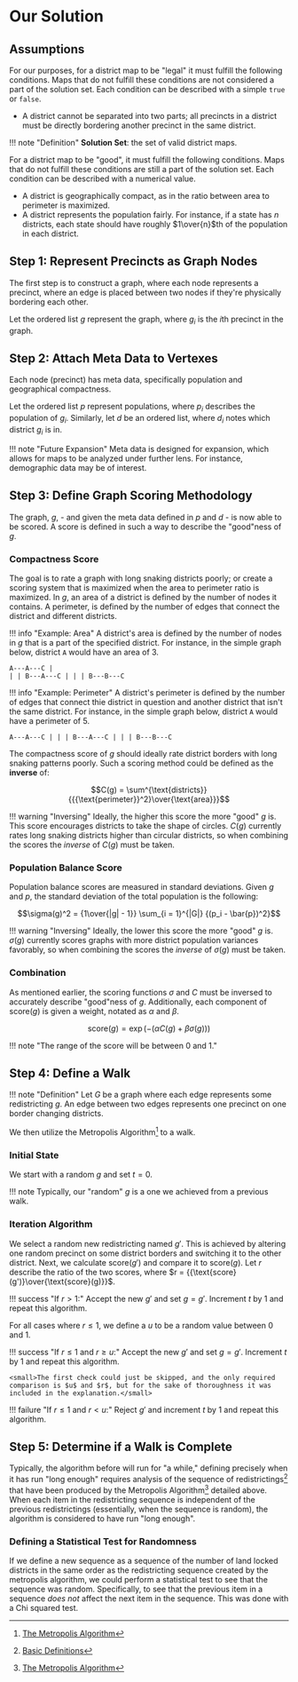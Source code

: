# Our Solution

## Assumptions

For our purposes, for a district map to be "legal" it must fulfill the following conditions. Maps that do not fulfill these conditions are not considered a part of the solution set. Each condition can be described with a simple `true` or `false`.

- A district cannot be separated into two parts; all precincts in a district must be directly bordering another precinct in the same district.

!!! note "Definition"
    **Solution Set**: the set of valid district maps.

For a district map to be "good", it must fulfill the following conditions. Maps that do not fulfill these conditions are still a part of the solution set. Each condition can be described with a numerical value.

- A district is geographically compact, as in the ratio between area to perimeter is maximized.
- A district represents the population fairly. For instance, if a state has $n$ districts, each state should have roughly $1\over{n}$th of the population in each district.

## Step 1: Represent Precincts as Graph Nodes

The first step is to construct a graph, where each node represents a precinct, where an edge is placed between two nodes if they're physically bordering each other.

Let the ordered list $g$ represent the graph, where $g_i$ is the $i$th precinct in the graph.

## Step 2: Attach Meta Data to Vertexes

Each node (precinct) has meta data, specifically population and geographical compactness.

Let the ordered list $p$ represent populations, where $p_i$ describes the population of $g_i$. Similarly, let $d$ be an ordered list, where $d_i$ notes which district $g_i$ is in.

!!! note "Future Expansion"
    Meta data is designed for expansion, which allows for maps to be analyzed under further lens. For instance, demographic data may be of interest.

## Step 3: Define Graph Scoring Methodology

The graph, $g$, - and given the meta data defined in $p$ and $d$ - is now able to be scored. A score is defined in such a way to describe the "good"ness of $g$.

### Compactness Score

The goal is to rate a graph with long snaking districts poorly; or create a scoring system that is maximized when the area to perimeter ratio is maximized. In $g$, an area of a district is defined by the number of nodes it contains. A perimeter, is defined by the number of edges that connect the district and different districts.

!!! info "Example: Area"
    A district's area is defined by the number of nodes in $g$ that is a part of the specified district. For instance, in the simple graph below, district `A` would have an area of 3.
    <code><pre>A---A---C
    |   |   |
    B---A---C
    |   |   |
    B---B---C</pre></code>

!!! info "Example: Perimeter"
    A district's perimeter is defined by the number of edges that connect thie district in question and another district that isn't the same district. For instance, in the simple graph below, district `A` would have a perimeter of 5.
    <code><pre>A---A---C
    |   |   |
    B---A---C
    |   |   |
    B---B---C</pre></code>

The compactness score of $g$ should ideally rate district borders with long snaking patterns poorly. Such a scoring method could be defined as the **inverse** of:

$$C(g) = \sum^{\text{districts}} {{{\text{perimeter}}^2}\over{\text{area}}}$$

!!! warning "Inversing"
    Ideally, the higher this score the more "good" $g$ is. This score encourages districts to take the shape of circles. $C(g)$ currently rates long snaking districts higher than circular districts, so when combining the scores the *inverse* of $C(g)$ must be taken.

### Population Balance Score

Population balance scores are measured in standard deviations. Given $g$ and $p$, the standard deviation of the total population is the following:

$$\sigma(g)^2 = {1\over{|g| - 1}} \sum_{i = 1}^{|G|} {(p_i - \bar{p})^2}$$

!!! warning "Inversing"
    Ideally, the lower this score the more "good" $g$ is. $\sigma(g)$ currently scores graphs with more district population variances favorably, so when combining the scores the *inverse* of $\sigma(g)$ must be taken.

### Combination

As mentioned earlier, the scoring functions $\sigma$ and $C$ must be inversed to accurately describe "good"ness of $g$. Additionally, each component of $\text{score}(g)$ is given a weight, notated as $\alpha$ and $\beta$.

$$ \text{score}(g) = \exp{(-(\alpha C(g) + \beta \sigma (g)))}$$

!!! note "The range of the score will be between 0 and 1."

## Step 4: Define a Walk

!!! note "Definition"
    Let $G$ be a graph where each edge represents some redistricting $g$.
    An edge between two edges represents one precinct on one border changing districts.

We then utilize the Metropolis Algorithm[^1] to a walk.

### Initial State

We start with a random $g$ and set $t = 0$.

!!! note
    Typically, our "random" $g$ is a one we achieved from a previous walk.

### Iteration Algorithm

We select a random new redistricting named $g'$.
This is achieved by altering one random precinct on some district borders and switching it to the other district.
Next, we calculate $\text{score}(g')$ and compare it to $\text{score}(g)$.
Let $r$ describe the ratio of the two scores, where $r = {{\text{score}(g')}\over{\text{score}(g)}}$.

!!! success "If $r > 1$:"
    Accept the new $g'$ and set $g = g'$. Increment $t$ by 1 and repeat this algorithm.

For all cases where $r \leq 1$, we define a $u$ to be a random value between $0$ and $1$.

!!! success "If $r \leq 1$ and $r \geq u$:"
    Accept the new $g'$ and set $g = g'$. Increment $t$ by 1 and repeat this algorithm.

    <small>The first check could just be skipped, and the only required comparison is $u$ and $r$, but for the sake of thoroughness it was included in the explanation.</small>

!!! failure "If $r \leq 1$ and $r \lt u$:"
    Reject $g'$ and increment $t$ by 1 and repeat this algorithm.

## Step 5: Determine if a Walk is Complete

Typically, the algorithm before will run for "a while," defining precisely when it has run "long enough" requires analysis of the sequence of redistrictings[^2]  that have been produced by the Metropolis Algorithm[^1] detailed above. When each item in the redistricting sequence is independent of the previous redistrictings (essentially, when the sequence is random), the algorithm is considered to have run "long enough".

### Defining a Statistical Test for Randomness

If we define a new sequence as a sequence of the number of land locked districts in the same order as the redistricting sequence created by the metropolis algorithm, we could perform a statistical test to see that the sequence was random. Specifically, to see that the previous item in a sequence _does not_ affect the next item in the sequence. This was done with a Chi squared test.

[^1]:
    [The Metropolis Algorithm](https://en.wikipedia.org/wiki/Metropolis–Hastings_algorithm)

[^2]:
    [Basic Definitions](/understand/index.html)